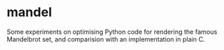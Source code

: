 # mandel
Some experiments on optimising Python code for rendering the famous Mandelbrot set, and comparision with an implementation in plain C.
